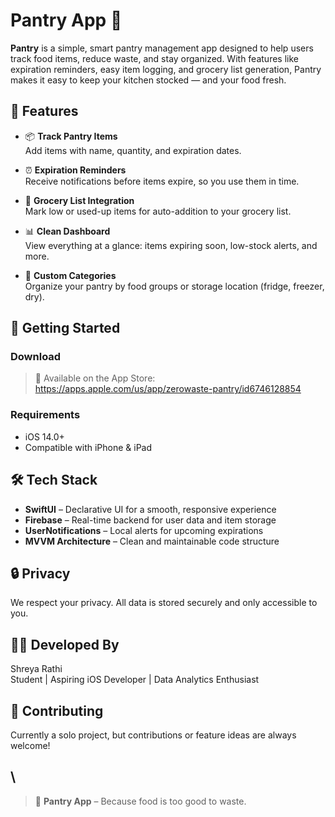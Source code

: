 # Pantry App 🥫

**Pantry** is a simple, smart pantry management app designed to help users track food items, reduce waste, and stay organized. With features like expiration reminders, easy item logging, and grocery list generation, Pantry makes it easy to keep your kitchen stocked — and your food fresh.

## 📲 Features

- 📦 **Track Pantry Items**  
  Add items with name, quantity, and expiration dates.

- ⏰ **Expiration Reminders**  
  Receive notifications before items expire, so you use them in time.

- 🛒 **Grocery List Integration**  
  Mark low or used-up items for auto-addition to your grocery list.

- 📊 **Clean Dashboard**  
  View everything at a glance: items expiring soon, low-stock alerts, and more.

- 📁 **Custom Categories**  
  Organize your pantry by food groups or storage location (fridge, freezer, dry).

## 🚀 Getting Started

### Download

> 📱 Available on the App Store: https://apps.apple.com/us/app/zerowaste-pantry/id6746128854

### Requirements

- iOS 14.0+
- Compatible with iPhone & iPad

## 🛠️ Tech Stack

- **SwiftUI** – Declarative UI for a smooth, responsive experience  
- **Firebase** – Real-time backend for user data and item storage  
- **UserNotifications** – Local alerts for upcoming expirations  
- **MVVM Architecture** – Clean and maintainable code structure

## 🔒 Privacy

We respect your privacy. All data is stored securely and only accessible to you.


## 👩‍💻 Developed By

Shreya Rathi  
Student | Aspiring iOS Developer | Data Analytics Enthusiast

## 🤝 Contributing

Currently a solo project, but contributions or feature ideas are always welcome!

\
---

> 🥫 **Pantry App** – Because food is too good to waste.
